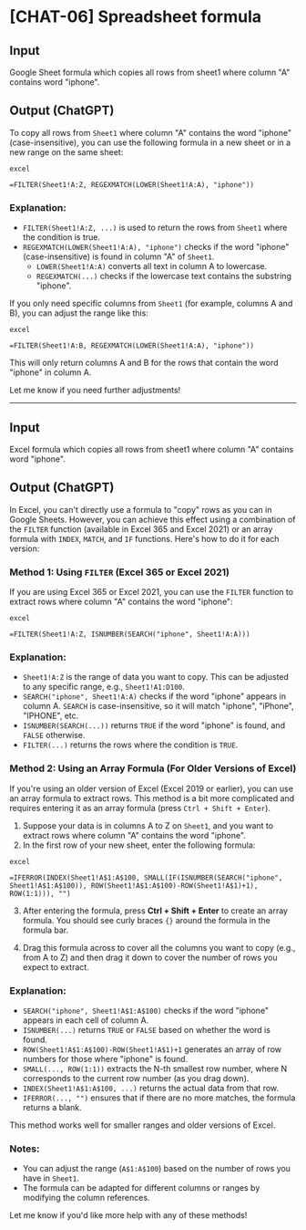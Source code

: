 # [CHAT-06] Spreadsheet formula

## Input

Google Sheet formula which copies all rows from sheet1 where column "A" contains word "iphone".

## Output (ChatGPT)

To copy all rows from `Sheet1` where column "A" contains the word "iphone" (case-insensitive), you can use the following formula in a new sheet or in a new range on the same sheet:

```
excel

=FILTER(Sheet1!A:Z, REGEXMATCH(LOWER(Sheet1!A:A), "iphone"))
```

### Explanation:
- `FILTER(Sheet1!A:Z, ...)` is used to return the rows from `Sheet1` where the condition is true.
- `REGEXMATCH(LOWER(Sheet1!A:A), "iphone")` checks if the word "iphone" (case-insensitive) is found in column "A" of `Sheet1`. 
  - `LOWER(Sheet1!A:A)` converts all text in column A to lowercase.
  - `REGEXMATCH(...)` checks if the lowercase text contains the substring "iphone".

If you only need specific columns from `Sheet1` (for example, columns A and B), you can adjust the range like this:

```
excel

=FILTER(Sheet1!A:B, REGEXMATCH(LOWER(Sheet1!A:A), "iphone"))
```

This will only return columns A and B for the rows that contain the word "iphone" in column A.

Let me know if you need further adjustments!

---

## Input

Excel formula which copies all rows from sheet1 where column "A" contains word "iphone".

## Output (ChatGPT)

In Excel, you can't directly use a formula to "copy" rows as you can in Google Sheets. However, you can achieve this effect using a combination of the `FILTER` function (available in Excel 365 and Excel 2021) or an array formula with `INDEX`, `MATCH`, and `IF` functions. Here's how to do it for each version:

### Method 1: Using `FILTER` (Excel 365 or Excel 2021)
If you are using Excel 365 or Excel 2021, you can use the `FILTER` function to extract rows where column "A" contains the word "iphone":

```
excel

=FILTER(Sheet1!A:Z, ISNUMBER(SEARCH("iphone", Sheet1!A:A)))
```

### Explanation:
- `Sheet1!A:Z` is the range of data you want to copy. This can be adjusted to any specific range, e.g., `Sheet1!A1:D100`.
- `SEARCH("iphone", Sheet1!A:A)` checks if the word "iphone" appears in column A. `SEARCH` is case-insensitive, so it will match "iphone", "iPhone", "IPHONE", etc.
- `ISNUMBER(SEARCH(...))` returns `TRUE` if the word "iphone" is found, and `FALSE` otherwise.
- `FILTER(...)` returns the rows where the condition is `TRUE`.

### Method 2: Using an Array Formula (For Older Versions of Excel)
If you're using an older version of Excel (Excel 2019 or earlier), you can use an array formula to extract rows. This method is a bit more complicated and requires entering it as an array formula (press `Ctrl + Shift + Enter`).

1. Suppose your data is in columns A to Z on `Sheet1`, and you want to extract rows where column "A" contains the word "iphone".
2. In the first row of your new sheet, enter the following formula:

```
excel

=IFERROR(INDEX(Sheet1!A$1:A$100, SMALL(IF(ISNUMBER(SEARCH("iphone", Sheet1!A$1:A$100)), ROW(Sheet1!A$1:A$100)-ROW(Sheet1!A$1)+1), ROW(1:1))), "")
```

3. After entering the formula, press **Ctrl + Shift + Enter** to create an array formula. You should see curly braces `{}` around the formula in the formula bar.

4. Drag this formula across to cover all the columns you want to copy (e.g., from A to Z) and then drag it down to cover the number of rows you expect to extract.

### Explanation:
- `SEARCH("iphone", Sheet1!A$1:A$100)` checks if the word "iphone" appears in each cell of column A.
- `ISNUMBER(...)` returns `TRUE` or `FALSE` based on whether the word is found.
- `ROW(Sheet1!A$1:A$100)-ROW(Sheet1!A$1)+1` generates an array of row numbers for those where "iphone" is found.
- `SMALL(..., ROW(1:1))` extracts the N-th smallest row number, where N corresponds to the current row number (as you drag down).
- `INDEX(Sheet1!A$1:A$100, ...)` returns the actual data from that row.
- `IFERROR(..., "")` ensures that if there are no more matches, the formula returns a blank.

This method works well for smaller ranges and older versions of Excel.

### Notes:
- You can adjust the range (`A$1:A$100`) based on the number of rows you have in `Sheet1`.
- The formula can be adapted for different columns or ranges by modifying the column references.

Let me know if you'd like more help with any of these methods!
